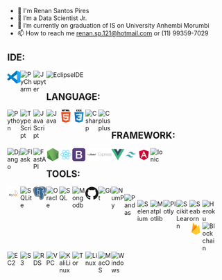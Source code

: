- 👋 I'm Renan Santos Pires
- 👀 I’m a Data Scientist Jr.
- 🌱 I’m currently on graduation of IS on University Anhembi Morumbi
- 📫 How to reach me renan.sp.121@hotmail.com or (11) 99359-7029

## IDE: 

<img align="left" alt="Visual Studio Code" width="30px" src="https://raw.githubusercontent.com/github/explore/80688e429a7d4ef2fca1e82350fe8e3517d3494d/topics/visual-studio-code/visual-studio-code.png"/> <img align="center" alt="EclipseIDE" width="30px" src="https://img.utdstc.com/icon/3c7/fcf/3c7fcf4930fa9402c22cee35e03fe9fcf9e8e47c9381d6b9e6922d71ee2e067a:200"/>
<img align="left" alt="PyCharm" width="30px" src="https://img.icons8.com/color/48/000000/pycharm.png"/>
<img align="left" alt="Jupyter" width="30px" src="https://upload.wikimedia.org/wikipedia/commons/thumb/3/38/Jupyter_logo.svg/1200px-Jupyter_logo.svg.png"/>

## LANGUAGE:
<img align="left" alt="Python" width="30px" src="https://img.icons8.com/color/48/000000/python.png"/> <img align="left" alt="TypeScript" width="30px" src="https://img.icons8.com/color/48/000000/typescript.png"/> <img align="left" alt="JavaScript" width="30px" src="https://img.icons8.com/color/48/000000/javascript.png"/> <img align="left" alt="Java" width="30px" src="https://img.icons8.com/color/48/000000/java.png" /><img align="left" alt="HTML5" width="30px" src="https://raw.githubusercontent.com/github/explore/80688e429a7d4ef2fca1e82350fe8e3517d3494d/topics/html/html.png" /> 
<img align="left" alt="CSS3" width="30px" src="https://raw.githubusercontent.com/github/explore/80688e429a7d4ef2fca1e82350fe8e3517d3494d/topics/css/css.png"/>
<img align="left" alt="Csharp" width="30px" src="https://growiz.com.br/wp-content/uploads/2020/08/kisspng-c-programming-language-logo-microsoft-visual-stud-atlas-portfolio-5b899192d7c600.1628571115357423548838.png"/> <img align="left" alt="Cplusplus" width="30px" src="https://www.alura.com.br/artigos/assets/formacao-linguagem-c-plus-plus/img-01.png"/><br />                            

## FRAMEWORK:

<img align="left" alt="Django" width="30px" src="https://img.icons8.com/color/48/000000/django.png"/><img align="left" alt="Flask" width="30px" src="https://img.icons8.com/color/48/000000/flask.png"/><img align="left" alt="FastAPI" width="30px" src="https://cdn.worldvectorlogo.com/logos/fastapi-1.svg"/><img align="left" alt="Node" width="30px" src="https://raw.githubusercontent.com/github/explore/80688e429a7d4ef2fca1e82350fe8e3517d3494d/topics/nodejs/nodejs.png" /><img align="left" alt="React" width="30px" src="https://raw.githubusercontent.com/github/explore/80688e429a7d4ef2fca1e82350fe8e3517d3494d/topics/react/react.png" />
<img align="left" alt="Bootstrap" width="30px" src="https://raw.githubusercontent.com/github/explore/80688e429a7d4ef2fca1e82350fe8e3517d3494d/topics/bootstrap/bootstrap.png"/>
<img align="left" alt="JQuery" width="30px" src="https://raw.githubusercontent.com/github/explore/80688e429a7d4ef2fca1e82350fe8e3517d3494d/topics/jquery/jquery.png"/><img align="left" alt="Express" width="30px" src="https://raw.githubusercontent.com/github/explore/80688e429a7d4ef2fca1e82350fe8e3517d3494d/topics/express/express.png"/><img align="left" alt="Vue" width="30px" src="https://raw.githubusercontent.com/github/explore/80688e429a7d4ef2fca1e82350fe8e3517d3494d/topics/vue/vue.png"/><img align="left" alt="TailWind" width="30px" src="https://raw.githubusercontent.com/github/explore/80688e429a7d4ef2fca1e82350fe8e3517d3494d/topics/tailwind/tailwind.png"/><img align="left" alt="Angular" width="30px" src="https://raw.githubusercontent.com/github/explore/80688e429a7d4ef2fca1e82350fe8e3517d3494d/topics/angular/angular.png"/><img align="left" alt="Ionic" width="30px" src="https://img.icons8.com/color/48/000000/ionic.png"/><br />

## TOOLS:

<img align="left" alt="MySQL" width="30px" src="https://raw.githubusercontent.com/github/explore/80688e429a7d4ef2fca1e82350fe8e3517d3494d/topics/mysql/mysql.png" />
<img align="left" alt="SQLite" width="30px" src="https://e7.pngegg.com/pngimages/521/1005/png-clipart-sqlite-database-browser-sqlite-database-browser-computer-icons-database-furniture-table.png" />
<img align="left" alt="PostgreSQL" width="30px" src="https://raw.githubusercontent.com/github/explore/80688e429a7d4ef2fca1e82350fe8e3517d3494d/topics/postgresql/postgresql.png" />
<img align="left" alt="Oracle" width="30px" src="https://w7.pngwing.com/pngs/121/681/png-transparent-amazon-relational-database-service-oracle-corporation-international-conference-on-functional-programming-oracle-database-oracle-policy-automation-others-text-logo-sql.png" />  
<img align="left" alt="SQL" width="30px" src="https://img.icons8.com/metro/26/000000/sql.png" />   

<img align="left" alt="Mongodb" width="30px" src="https://img.icons8.com/color/48/000000/mongodb.png" /><img /> 
<img align="left" alt="GitHub" width="30px" src="https://raw.githubusercontent.com/github/explore/78df643247d429f6cc873026c0622819ad797942/topics/github/github.png" />
<img align="left" alt="Git" width="30px" src="https://img.icons8.com/color/48/000000/git.png" />
<img align="left" alt="NumPy" width="30px" src="https://img.icons8.com/color/48/000000/numpy.png" />  
<img align="left" alt="Pandas" width="30px" src="https://img.icons8.com/color/48/000000/pandas.png" />  

<img align="left" alt="Selenium" width="30px" src="https://img.icons8.com/color/48/000000/selenium.png" />
<img align="left" alt="Matplotlib" width="30px" src="https://w7.pngwing.com/pngs/215/492/png-transparent-matplotlib-python-computer-software-introduction-to-algorithms-angle-symmetry-plot.png" />
<img align="left" alt="Plotly" width="30px" src="https://img1.gratispng.com/20180420/zww/kisspng-plotly-data-visualization-chart-javascript-hottest-5ada7012d34354.6940131715242649788653.jpg" />
<img align="left" alt="ScikitLearn" width="30px" src="https://upload.wikimedia.org/wikipedia/commons/thumb/0/05/Scikit_learn_logo_small.svg/1280px-Scikit_learn_logo_small.svg.png" />                       
<img align="left" alt="Seaborn" width="30px" src="https://seeklogo.com/images/S/seaborn-logo-244EB2DEC5-seeklogo.com.png" />  

<img align="left" alt="Heroku" width="30px" src="https://img.icons8.com/color/48/000000/heroku.png" />
<img align="left" alt="Firebase" width="30px" src="https://raw.githubusercontent.com/github/explore/80688e429a7d4ef2fca1e82350fe8e3517d3494d/topics/firebase/firebase.png" />
<img align="left" alt="Blockchain" width="30px" src="https://img2.gratispng.com/20180611/vzb/kisspng-blockchain-ethereum-cryptocurrency-cryptography-bu-virtual-private-server-5b1e4777ea0e66.2801468515287110319587.jpg" />
<img align="left" alt="EC2" width="30px" src="https://brandslogos.com/wp-content/uploads/thumbs/aws-ec2-logo-vector.svg" />
<img align="left" alt="S3" width="30px" src="https://brandslogos.com/wp-content/uploads/thumbs/aws-s3-logo-vector.svg" />  

<img align="left" alt="RDS" width="30px" src="https://cdn.freebiesupply.com/logos/thumbs/2x/aws-rds-logo.png" />
<img align="left" alt="VPC" width="30px" src="https://img.stackshare.io/service/388/amazon-vpc.png" />
<img align="left" alt="KaliLinux" width="30px" src="https://upload.wikimedia.org/wikipedia/commons/thumb/2/2b/Kali-dragon-icon.svg/2048px-Kali-dragon-icon.svg.png" />
<img align="left" alt="Tor" width="30px" src="https://img2.gratispng.com/20180917/vvq/kisspng-tor-browser-onion-anonymity-onion-routing-5b9fd583883592.6193281715372015395579.jpg" />
<img align="left" alt="Linux" width="30px" src="https://e7.pngegg.com/pngimages/250/100/png-clipart-linux-linux.png" />  

<img align="left" alt="MacOS" width="30px" src="https://img2.gratispng.com/20180319/yqq/kisspng-line-angle-symbol-font-finder-5ab03fffd433e2.0659039715215001598692.jpg" />
<img align="left" alt="Windows" width="30px" src="https://icones.pro/wp-content/uploads/2021/06/logo-windows-bleu.png" />



